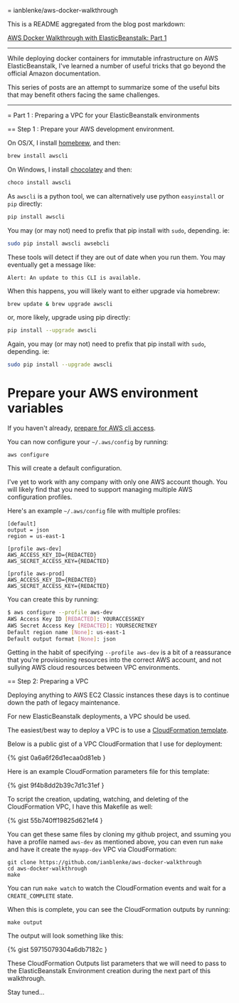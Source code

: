 = ianblenke/aws-docker-walkthrough

This is a README aggregated from the blog post markdown:

[AWS Docker Walkthrough with ElasticBeanstalk: Part 1](https://github.com/ianblenke/blog/tree/source/source/_posts/2015-06-27-aws-docker-walkthrough-with-elasticbeanstalk-part-1.markdown)

---

While deploying docker containers for immutable infrastructure on AWS ElasticBeanstalk,
I've learned a number of useful tricks that go beyond the official Amazon documentation.

This series of posts are an attempt to summarize some of the useful bits that may benefit
others facing the same challenges.

---

= Part 1 : Preparing a VPC for your ElasticBeanstalk environments

== Step 1 : Prepare your AWS development environment.

On OS/X, I install [homebrew](http://brew.sh), and then:

```bash
brew install awscli
```

On Windows, I install [chocolatey](https://chocolatey.org/) and then:

```bash
choco install awscli
```

As `awscli` is a python tool, we can alternatively use python `easyinstall` or `pip` directly:

```bash
pip install awscli
```

You may (or may not) need to prefix that pip install with `sudo`, depending. ie:

```bash
sudo pip install awscli awsebcli
```

These tools will detect if they are out of date when you run them. You may eventually get a message like:

```
Alert: An update to this CLI is available.
```

When this happens, you will likely want to either upgrade via homebrew:

```bash
brew update & brew upgrade awscli
```

or, more likely, upgrade using pip directly:

```bash
pip install --upgrade awscli
```

Again, you may (or may not) need to prefix that pip install with `sudo`, depending. ie:

```bash
sudo pip install --upgrade awscli
```

# Prepare your AWS environment variables

If you haven't already, [prepare for AWS cli access](http://docs.aws.amazon.com/cli/latest/userguide/cli-chap-getting-started.html#config-settings-and-precedence).

You can now configure your `~/.aws/config` by running:

    aws configure

This will create a default configuration.

I've yet to work with any company with only one AWS account though. You will likely find that you need to support managing multiple AWS configuration profiles.

Here's an example `~/.aws/config` file with multiple profiles:

```
[default]
output = json
region = us-east-1

[profile aws-dev]
AWS_ACCESS_KEY_ID={REDACTED}
AWS_SECRET_ACCESS_KEY={REDACTED}

[profile aws-prod]
AWS_ACCESS_KEY_ID={REDACTED}
AWS_SECRET_ACCESS_KEY={REDACTED}
```

You can create this by running:

```bash
$ aws configure --profile aws-dev
AWS Access Key ID [REDACTED]: YOURACCESSKEY
AWS Secret Access Key [REDACTED]: YOURSECRETKEY
Default region name [None]: us-east-1
Default output format [None]: json
```

Getting in the habit of specifying `--profile aws-dev` is a bit of a reassurance that you're provisioning resources into the correct AWS account, and not sullying AWS cloud resources between VPC environments.

== Step 2: Preparing a VPC

Deploying anything to AWS EC2 Classic instances these days is to continue down the path of legacy maintenance.

For new ElasticBeanstalk deployments, a VPC should be used.

The easiest/best way to deploy a VPC is to use a [CloudFormation template](http://aws.amazon.com/cloudformation/aws-cloudformation-templates/). 

Below is a public gist of a VPC CloudFormation that I use for deployment:

{% gist 0a6a6f26d1ecaa0d81eb }

Here is an example CloudFormation parameters file for this template:

{% gist 9f4b8dd2b39c7d1c31ef }

To script the creation, updating, watching, and deleting of the CloudFormation VPC, I have this Makefile as well:

{% gist 55b740ff19825d621ef4 }

You can get these same files by cloning my github project, and ssuming you have a profile named `aws-dev` as mentioned above, you can even run `make` and have it create the `myapp-dev` VPC via CloudFormation:

    git clone https://github.com/ianblenke/aws-docker-walkthrough
    cd aws-docker-walkthrough
    make

You can run `make watch` to watch the CloudFormation events and wait for a `CREATE_COMPLETE` state.

When this is complete, you can see the CloudFormation outputs by running:

    make output

The output will look something like this:

{% gist 59715079304a6db7182c }

These CloudFormation Outputs list parameters that we will need to pass to the ElasticBeanstalk Environment creation during the next part of this walkthrough. 

Stay tuned...
